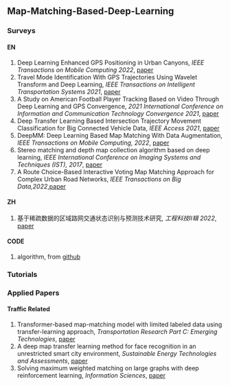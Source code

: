 ## Map-Matching-Based-Deep-Learning

### Surveys
#### EN
1. Deep Learning Enhanced GPS Positioning in Urban Canyons, *IEEE Transactions on Mobile Computing 2022*, [paper](https://ieeexplore.ieee.org/document/9896986)
2. Travel Mode Identification With GPS Trajectories Using Wavelet Transform and Deep Learning, *IEEE Transactions on Intelligent Transportation Systems 2021*, [paper](https://ieeexplore.ieee.org/document/8947978)
3. A Study on American Football Player Tracking Based on Video Through Deep Learning and GPS Convergence, *2021 International Conference on Information and Communication Technology Convergence  2021*, [paper](https://ieeexplore.ieee.org/document/9621106)
4. Deep Transfer Learning Based Intersection Trajectory Movement Classification for Big Connected Vehicle Data, *IEEE Access  2021*, [paper](https://ieeexplore.ieee.org/document/9568928)
5. DeepMM: Deep Learning Based Map Matching With Data Augmentation, *IEEE Transactions on Mobile Computing, 2022*, [paper](https://ieeexplore.ieee.org/document/9288879)
6. Stereo matching and depth map collection algorithm based on deep learning, *IEEE International Conference on Imaging Systems and Techniques (IST), 2017*, [paper](https://ieeexplore.ieee.org/document/8261504)
7. A Route Choice-Based Interactive Voting Map Matching Approach for Complex Urban Road Networks, *IEEE Transactions on Big Data,2022*,[paper](https://www.computer.org/csdl/journal/bd/2022/05/09347692/1qWHcWcel8I)

#### ZH
1. 基于稀疏数据的区域路网交通状态识别与预测技术研究, *工程科技Ⅱ辑 2022*, [paper](https://kns.cnki.net/KCMS/detail/detail.aspx?dbname=CDFDLAST2022&filename=1021868718.nh)


#### CODE
1. algorithm, from [github](https://github.com/cyang-kth/fmm)


### Tutorials



### Applied Papers

#### Traffic Related
1. Transformer-based map-matching model with limited labeled data using transfer-learning approach, *Transportation Research Part C: Emerging Technologies*, [paper](https://doi.org/10.1016/j.trc.2022.103668)
2. A deep map transfer learning method for face recognition in an unrestricted smart city environment, *Sustainable Energy Technologies and Assessments*, [paper](https://doi.org/10.1016/j.seta.2022.102207)
3. Solving maximum weighted matching on large graphs with deep reinforcement learning, *Information Sciences*, [paper](https://doi.org/10.1016/j.ins.2022.10.021)
